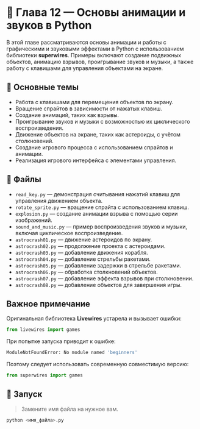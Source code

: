 # 📘 Глава 12 — Основы анимации и звуков в Python

В этой главе рассматриваются основы анимации и работы с графическими и звуковыми эффектами в Python с использованием библиотеки **superwires**. Примеры включают создание подвижных объектов, анимацию взрывов, проигрывание звуков и музыки, а также работу с клавишами для управления объектами на экране.

## 🧠 Основные темы

- Работа с клавишами для перемещения объектов по экрану.
- Вращение спрайтов в зависимости от нажатых клавиш.
- Создание анимаций, таких как взрывы.
- Проигрывание звуков и музыки с возможностью их циклического воспроизведения.
- Движение объектов на экране, таких как астероиды, с учётом столкновений.
- Создание игрового процесса с использованием спрайтов и анимации.
- Реализация игрового интерфейса с элементами управления.

## 🚀 Файлы

- `read_key.py` — демонстрация считывания нажатий клавиш для управления движением объекта.
- `rotate_sprite.py` — вращение спрайта с использованием клавиш.
- `explosion.py` — создание анимации взрыва с помощью серии изображений.
- `sound_and_music.py` — пример воспроизведения звуков и музыки, включая циклическое воспроизведение.
- `astrocrash01.py` — движение астероидов по экрану.
- `astrocrash02.py` — продолжение проекта с астероидами.
- `astrocrash03.py` — добавление движения корабля.
- `astrocrash04.py` — добавление стрельбы ракетами.
- `astrocrash05.py` — добавление задержки в стрельбе ракетами.
- `astrocrash06.py` — обработка столкновений объектов.
- `astrocrash07.py` — добавление эффекта взрывов при столкновении.
- `astrocrash08.py` — добавление объектов для завершения игры.

## Важное примечание

Оригинальная библиотека **Livewires** устарела и вызывает ошибки:

```python
from livewires import games
```

При попытке запуска приводит к ошибке:

```bash
ModuleNotFoundError: No module named 'beginners'
```

Поэтому следует использовать современную совместимую версию:

```python
from superwires import games
```

## 📌 Запуск

> Замените имя файла на нужное вам.

```bash
python <имя_файла>.py
```
